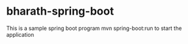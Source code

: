 # bharath-spring-boot
This is a sample spring boot program
mvn spring-boot:run to start the application
